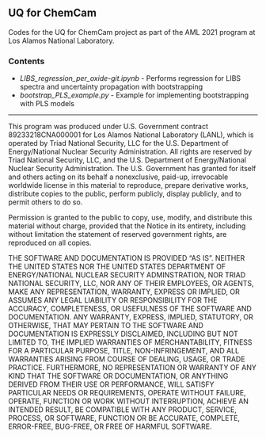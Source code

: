## UQ for ChemCam
Codes for the UQ for ChemCam project as part of the AML 2021 program at Los Alamos National Laboratory.

### Contents

* _LIBS_regression_per_oxide-git.ipynb_ - Performs regression for LIBS spectra and uncertainty propagation with bootstrapping
* _bootstrap_PLS_example.py_ - Example for implementing bootstrapping with PLS models


-----------------


This program was produced under U.S. Government contract 89233218CNA000001
for Los Alamos National Laboratory (LANL), which is operated by Triad National
Security, LLC for the U.S. Department of Energy/National Nuclear Security
Administration. All rights are reserved by Triad National Security, LLC, and the U.S.
Department of Energy/National Nuclear Security Administration. The U.S. Government
has granted for itself and others acting on its behalf a nonexclusive, paid-up, irrevocable
worldwide license in this material to reproduce, prepare derivative works, distribute
copies to the public, perform publicly, display publicly, and to permit others to do so.

Permission is granted to the public to copy, use, modify, and distribute this material without charge, provided that the Notice in its entirety, including without limitation the statement of reserved government rights, are reproduced on all copies.

THE SOFTWARE AND DOCUMENTATION IS PROVIDED “AS IS”. NEITHER THE UNITED
STATES NOR THE UNITED STATES DEPARTMENT OF ENERGY/NATIONAL NUCLEAR
SECURITY ADMINSTRATION, NOR TRIAD NATIONAL SECURITY, LLC, NOR ANY OF
THEIR EMPLOYEES, OR AGENTS, MAKE ANY REPRESENTATION, WARRANTY,
EXPRESS OR IMPLIED, OR ASSUMES ANY LEGAL LIABILITY OR RESPONSIBILITY FOR
THE ACCURACY, COMPLETENESS, OR USEFULNESS OF THE SOFTWARE AND
DOCUMENTATION. ANY WARRANTY, EXPRESS, IMPLIED, STATUTORY, OR
OTHERWISE, THAT MAY PERTAIN TO THE SOFTWARE AND DOCUMENTATION IS
EXPRESSLY DISCLAIMED, INCLUDING BUT NOT LIMITED TO, THE IMPLIED
WARRANTIES OF MERCHANTABILITY, FITNESS FOR A PARTICULAR PURPOSE, TITLE,
NON-INFRINGEMENT, AND ALL WARRANTIES ARISING FROM COURSE OF DEALING,
USAGE, OR TRADE PRACTICE. FURTHERMORE, NO REPRESENTATION OR WARRANTY
OF ANY KIND THAT THE SOFTWARE OR DOCUMENTATION, OR ANYTHING DERIVED
FROM THEIR USE OR PERFORMANCE, WILL SATISFY PARTICULAR NEEDS OR
REQUIREMENTS, OPERATE WITHOUT FAILURE, OPERATE, FUNCTION OR WORK
WITHOUT INTERRUPTION, ACHIEVE AN INTENDED RESULT, BE COMPATIBLE WITH
ANY PRODUCT, SERVICE, PROCESS, OR SOFTWARE, FUNCTION OR BE ACCURATE,
COMPLETE, ERROR-FREE, BUG-FREE, OR FREE OF HARMFUL SOFTWARE.
